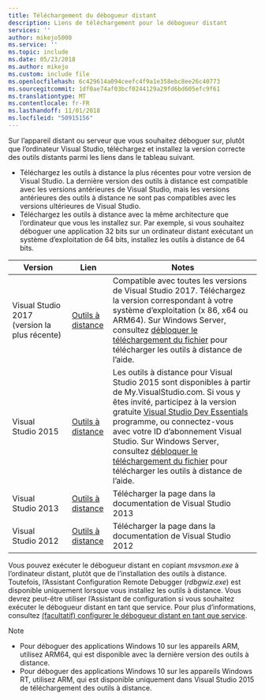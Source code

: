 ```yaml
---
title: Téléchargement du débogueur distant
description: Liens de téléchargement pour le débogueur distant
services: ''
author: mikejo5000
ms.service: ''
ms.topic: include
ms.date: 05/23/2018
ms.author: mikejo
ms.custom: include file
ms.openlocfilehash: 6c429614a094ceefc4f9a1e358ebc8ee26c40773
ms.sourcegitcommit: 1df0ae74af03bcf0244129a29fd6bd605efc9f61
ms.translationtype: MT
ms.contentlocale: fr-FR
ms.lasthandoff: 11/01/2018
ms.locfileid: "50915156"
---
```

Sur l’appareil distant ou serveur que vous souhaitez déboguer sur, plutôt que l’ordinateur Visual Studio, téléchargez et installez la version correcte des outils distants parmi les liens dans le tableau suivant.

- Téléchargez les outils à distance la plus récentes pour votre version de Visual Studio. La dernière version des outils à distance est compatible avec les versions antérieures de Visual Studio, mais les versions antérieures des outils à distance ne sont pas compatibles avec les versions ultérieures de Visual Studio. 
- Téléchargez les outils à distance avec la même architecture que l’ordinateur que vous les installez sur. Par exemple, si vous souhaitez déboguer une application 32 bits sur un ordinateur distant exécutant un système d’exploitation de 64 bits, installez les outils à distance de 64 bits. 

|Version|Lien|Notes|
|-|-|-|
|Visual Studio 2017 (version la plus récente)|[Outils à distance](https://visualstudio.microsoft.com/downloads/?q=remote+tools#remote-tools-for-visual-studio-2017)|Compatible avec toutes les versions de Visual Studio 2017. Téléchargez la version correspondant à votre système d’exploitation (x 86, x64 ou ARM64). Sur Windows Server, consultez [débloquer le téléchargement du fichier](../../debugger/remote-debugging-unblock-file-download.md) pour télécharger les outils à distance de l’aide.|
|Visual Studio 2015|[Outils à distance](https://my.visualstudio.com/Downloads?q=remote%20tools%20visual%20studio%202015)|Les outils à distance pour Visual Studio 2015 sont disponibles à partir de My.VisualStudio.com. Si vous y êtes invité, participez à la version gratuite [Visual Studio Dev Essentials](https://visualstudio.microsoft.com/dev-essentials/) programme, ou connectez-vous avec votre ID d’abonnement Visual Studio. Sur Windows Server, consultez [débloquer le téléchargement du fichier](../../debugger/remote-debugging-unblock-file-download.md) pour télécharger les outils à distance de l’aide.|
|Visual Studio 2013|[Outils à distance](/previous-versions/visualstudio/visual-studio-2013/bt727f1t(v=vs.120)#Installing_the_Remote_Tools)|Télécharger la page dans la documentation de Visual Studio 2013|
|Visual Studio 2012|[Outils à distance](/previous-versions/visualstudio/visual-studio-2012/bt727f1t(v=vs.110)#BKMK_Installing_the_Remote_Tools)|Télécharger la page dans la documentation de Visual Studio 2012|

Vous pouvez exécuter le débogueur distant en copiant *msvsmon.exe* à l’ordinateur distant, plutôt que de l’installation des outils à distance. Toutefois, l’Assistant Configuration Remote Debugger (*rdbgwiz.exe*) est disponible uniquement lorsque vous installez les outils à distance. Vous devrez peut-être utiliser l’Assistant de configuration si vous souhaitez exécuter le débogueur distant en tant que service. Pour plus d’informations, consultez [(facultatif) configurer le débogueur distant en tant que service](../../debugger/remote-debugging.md#bkmk_configureService).

>[!NOTE]
>- Pour déboguer des applications Windows 10 sur les appareils ARM, utilisez ARM64, qui est disponible avec la dernière version des outils à distance.  
>- Pour déboguer des applications Windows 10 sur les appareils Windows RT, utilisez ARM, qui est disponible uniquement dans Visual Studio 2015 de téléchargement des outils à distance.

